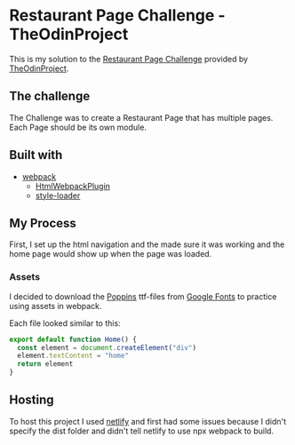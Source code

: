 # Restaurant Page Challenge - TheOdinProject
This is my solution to the [Restaurant Page Challenge](https://www.theodinproject.com/lessons/node-path-javascript-restaurant-page) provided by [TheOdinProject](TheOdinProject.com).

## The challenge
The Challenge was to create a Restaurant Page that has multiple pages. Each Page should be its own module.

## Built with
- [webpack](https://webpack.js.org/)
  - [HtmlWebpackPlugin](https://webpack.js.org/plugins/html-webpack-plugin/)
  - [style-loader](https://webpack.js.org/loaders/style-loader/)

## My Process
First, I set up the html navigation and the made sure it was working and the home page would show up when the page was loaded.

### Assets
I decided to download the [Poppins](https://fonts.google.com/specimen/Poppins) ttf-files from [Google Fonts](https://fonts.google.com/) to practice using assets in webpack.


Each file looked similar to this:
```js
export default function Home() {
  const element = document.createElement("div")
  element.textContent = "home"
  return element
}
```

## Hosting
To host this project I used [netlify](https://netlify.com) and first had some issues because I didn't specify the dist folder and didn't tell netlify to use npx webpack to build.